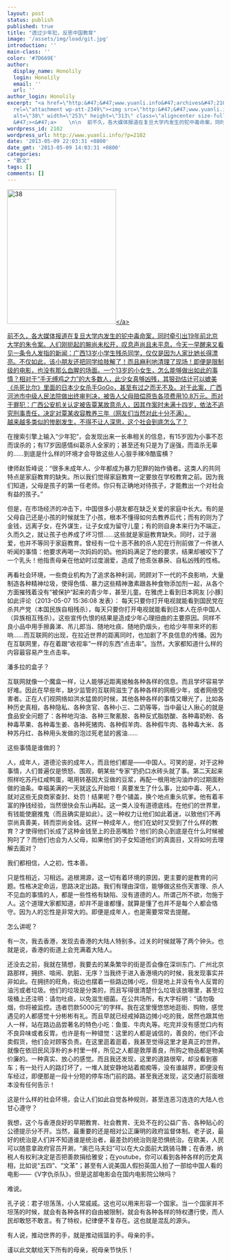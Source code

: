 ```yaml
---
layout: post
status: publish
published: true
title: "透过少年犯，反思中国教育"
image: '/assets/img/load/git.jpg'
introduction: ''
main-class: ''
color: '#7D669E'
author:
  display_name: Honolily
  login: Honolily
  email: ''
  url: ''
author_login: Honolily
excerpt: "<a href=\"http:&#47;&#47;www.yuanli.info&#47;archives&#47;2102.html&#47;attachment&#47;38\"
  rel=\"attachment wp-att-2349\"><img src=\"http:&#47;&#47;www.yuanli.info&#47;wp-content&#47;uploads&#47;2013&#47;05&#47;38.jpg\"
  alt=\"38\" width=\"253\" height=\"313\" class=\"aligncenter size-full wp-image-2349\"
  &#47;><&#47;a>    \n\n  前不久，各大媒体报道在复旦大学内发生的铊中毒命案，同时牵引出19年前北京大学的朱令案。人们刚扼起的腕尚未松开，叹息声尚且未平息，今天一早醒来又看见一条令人发指的新闻：广西13岁小学生残杀同学，仅仅是因为人家比她长得漂亮。不仅如此，该小朋友还把同学给肢解了！而且麻利地清理了现场！即便是限制级的电影，也没有那么血腥的场面。一个13岁的小女生，怎么能够做出如此的事情？相对于&ldquo;手无缚鸡之力&rdquo;的大多数人，此少女真够凶残，其狠劲估计可以媲美《杀死比尔》里面的日本少女杀手GoGo，甚至有过之而无不及。对于此案，广西河池市中级人民法院做出终审判决，被告人父母赔偿原告各项费用10.8万元。而对于罪犯：广西公安机关认定被告覃某故意杀人，因其作案时未满十四岁，依法不追究刑事责任，决定对覃某收容教养三年（网友们当然对此十分不满）。\n越来越多类似的惨剧发生，不得不让人深思，这个社会到底怎么了？ "
wordpress_id: 2102
wordpress_url: http://www.yuanli.info/?p=2102
date: '2013-05-09 22:03:31 +0800'
date_gmt: '2013-05-09 14:03:31 +0800'
categories:
- "散文"
tags: []
comments: []
---
```

<p><a href="http:&#47;&#47;www.yuanli.info&#47;archives&#47;2102.html&#47;attachment&#47;38" rel="attachment wp-att-2349"><img src="http:&#47;&#47;www.yuanli.info&#47;wp-content&#47;uploads&#47;2013&#47;05&#47;38.jpg" alt="38" width="253" height="313" class="aligncenter size-full wp-image-2349" &#47;><&#47;a>    </p>
<p>  前不久，各大媒体报道在复旦大学内发生的铊中毒命案，同时牵引出19年前北京大学的朱令案。人们刚扼起的腕尚未松开，叹息声尚且未平息，今天一早醒来又看见一条令人发指的新闻：广西13岁小学生残杀同学，仅仅是因为人家比她长得漂亮。不仅如此，该小朋友还把同学给肢解了！而且麻利地清理了现场！即便是限制级的电影，也没有那么血腥的场面。一个13岁的小女生，怎么能够做出如此的事情？相对于&ldquo;手无缚鸡之力&rdquo;的大多数人，此少女真够凶残，其狠劲估计可以媲美《杀死比尔》里面的日本少女杀手GoGo，甚至有过之而无不及。对于此案，广西河池市中级人民法院做出终审判决，被告人父母赔偿原告各项费用10.8万元。而对于罪犯：广西公安机关认定被告覃某故意杀人，因其作案时未满十四岁，依法不追究刑事责任，决定对覃某收容教养三年（网友们当然对此十分不满）。<br />
越来越多类似的惨剧发生，不得不让人深思，这个社会到底怎么了？ <a id="more"></a><a id="more-2102"></a></p>
<p>      在搜索引擎上输入&ldquo;少年犯&rdquo;，会发现出来一长串相关的信息，有15岁因为小事不忍而误杀的；有17岁因感情纠葛杀人全家的；甚至还有只是为了逞强，而滥杀无辜的&hellip;&hellip;到底是什么样的环境才会导致这些人心狠手辣冷酷蛮横？</p>
<p>	律师赵哲峰说：&ldquo;很多未成年人、少年都成为暴力犯罪的始作俑者。这类人的共同特点是家庭教育的缺失。所以我们觉得家庭教育一定要放在学校教育之前。因为我们知道，父母是孩子的第一任老师。你只有正确地对待孩子，才能教出一个对社会有益的孩子。&rdquo;</p>
<p>	但是，在市场经济的冲击下，中国很多小朋友都在缺乏关爱的家庭中长大。有的是父母自己还是小孩的时候就生了小孩，根本不懂得如何去教养后代；而有的则为了金钱，远离子女，在外谋生，让子女成为留守儿童；有的则自身本来行为不端正，久而久之，就让孩子也养成了坏习惯&hellip;&hellip;这些就是家庭教育缺失。同时，过于溺爱，也并不等同于家庭教育。曾经有一位十恶不赦的杀人犯在行刑前做了一件骇人听闻的事情：他要求再喝一次妈妈的奶。他妈妈满足了他的要求，结果却被咬下了一个乳头！他指责母亲在他幼时过度溺爱，造成了他乖张暴戾、自私凶残的性格。</p>
<p>   	再看社会环境，一些商业机构为了追求各种利润，罔顾对下一代的不良影响，大量制造各种精神垃圾，使得色情、暴力这些精神激素跟各种食物添加剂一起，从各个方面摧残着没有&ldquo;被保护&ldquo;起来的青少年，甚至儿童。在雅虎上看到日本网友 [小豚]如此评论（2013-05-07 15:36:08 发表）： 每天只要你打开电视就能看到国民党在杀共产党（本国民族自相残杀），每天只要你打开电视就能看到日本人在杀中国人（异族相互残杀）。这些宣传仇恨的结果是造成少年心理扭曲的主要原因。同样不良小品中用手擦鼻涕、吊儿郎当、随地吐痰、随地扔烟头，也给少年带来坏的影响&hellip;&hellip;而互联网的出现，在拉近世界的距离同时，也加剧了不良信息的传播。因为在互联网里，存在着跟&ldquo;收视率&rdquo;一样的东西&ldquo;点击率&rdquo;。当然，大家都知道什么样的内容最容易产生点击率。</p>
<p>	潘多拉的盒子？</p>
<p>互联网就像一个魔盒一样，让人能够近距离接触各种各样的信息。而且学坏容易学好难。因此在早些年，缺少监管的互联网滋生了各种各样的网瘾少年，或者网络受害者。正在人们视网络如洪水猛兽的时候，其他各种各样的事情又曝光了，比如各种历史真相，各种隐私、各种贪官、各种小三、二奶等等，当中最让人揪心的就是食品安全问题了：各种地沟油、各种三聚氰胺、各种反式脂肪酸、各种毒奶粉、各种毒苹果、各种毒生姜、各种死猪肉、各种假羊肉、各种假牛肉、各种毒大米、各种苏丹红、各种用头发做的泡过死老鼠的酱油&hellip;&hellip;</p>
<p>这些事情是谁做的？</p>
<p>人，成年人，道德沦丧的成年人，而且他们都是&mdash;&mdash;中国人。可笑的是，对于这种事情，人们普遍仅是愤怒、围观，朝某些&ldquo;专家&rdquo;扔扔口水砖头就了事。第二天起来照样吃苏丹红咸鸭蛋，喝用转基因大豆做的豆浆，再配一根用地沟油炸的过期面粉做的油条。幸福美满的一天就这么开始啦！真要发生了什么事，比如中毒、死人，就对这些无良商家查封、处罚！结果呢？卷个铺盖，换个地点重头坑爹。他有着丰富的挣钱经验，当然很快会东山再起。这一类人没有道德底线。在他们的世界里，有钱能使磨推鬼（而且确实是如此）。这一种权力让他们如此着迷，以致他们不再崇尚真善美，转而崇尚金钱。这样一种成年人，他们在幼时又受到了什么样的教育？才使得他们长成了这种金钱至上的丑恶嘴脸？他们的良心到底是在什么时候被狗叼了？而他们也会为人父母，如果他们的子女知道他们的真面目，又将如何去理解去面对？</p>
<p>	我们都相信，人之初，性本善。</p>
<p>只是性相近，习相远。追根溯源，这一切有着环境的原因，更主要的是教育的问题。性格决定命运，思路决定出路。我们有理由深信，能够做这些伤天害理、杀人不见血的事情的人，都是一些性格有缺陷、没有道德的人。所谓己所不欲，勿施于人。这个道理大家都知道，却并不是谁都懂，就算是懂了也并不是每个人都会恪守。因为人的忘性是非常大的。即便是成年人，也是需要常常去提醒。</p>
<p>怎么讲呢？</p>
<p>	有一次，我去香港，发现去香港的大陆人特别多。过关的时候就等了两个钟头。也就是说，香港的街道上会充满着大陆人。</p>
<p>还没去之前，我就在猜想，我要去的某条繁华的街是否会像在深圳东门、广州北京路那样，拥挤、喧闹、肮脏、无序？当我终于进入香港境内的时候，我发现事实并非如此。在拥挤的旺角，街边也摆着一些路边摊小吃，但是地上并没有令人反胃的油污或者垃圾。他们的垃圾是分类的，而且写得很清楚什么垃圾该放哪里，甚至垃圾桶上还注明：请勿吐痰，以免滋生细菌。在公共场所，有大字标明：&ldquo;请勿吸烟，你将被监控。违者罚款5000元&rdquo;的字样。我在这里慢悠悠地逛街、购物，感觉遇见的人都感觉十分彬彬有礼。而且早就已经戒掉路边摊小吃的我，居然也跟其他人一样，站在路边品尝著名的特色小吃：鱼蛋、牛肉丸等。吃完并没有感觉口内有不良异味或者反胃。也许是有一种错觉：这里的人都是诚信的，善良的，他们不会卖假货，他们会对顾客负责。在这里逛着逛着，我甚至觉得这里才是真正的世界。就像在依旧民风淳朴的乡村里一样，所见之人都是敦厚善良，所购之物品都是物美价廉的。一种真实、放心的感觉。而且我还发现，这里的道路很窄，却没看到塞车；有一处行人的路灯坏了，一堆人就安静地站着痴痴等，没有谁越界，即便没有车经过，即便那是一段十分短的停车场门前的路。甚至我还发现，这交通灯前面根本没有任何告示！</p>
<p>这是什么样的社会环境，会让人们如此自觉各种规则，甚至连恶习连连的大陆人也甘心遵守？</p>
<p>	我想，这个与香港良好的早期教育、社会教育、无处不在的公益广告、各种贴心的公德提示分不开。当然，最重要的还是相对公正廉明的政府监督体制。老子说，最好的统治是人们并不知道谁是统治者，最差劲的统治则是恐惧统治。在欧美，人民可以随意拿政府官员开涮，&ldquo;奥巴马夫妇&rdquo;可以在大众面前大跳骑马舞；在香港，纳税人有权利决定是否把善款捐给雅安；在youtube，你可以看到各种各样的历史真相，比如说&ldquo;五四&rdquo;、&ldquo;文革&rdquo;；甚至有人说美国人假扮英国人拍了一部给中国人看的电影&mdash;&mdash;《V字仇杀队》，但是这部电影会在国内电影院公映吗？</p>
<p>难说。</p>
<p>孔子说：君子坦荡荡，小人常戚戚。这也可以用来形容一个国家。当一个国家并不坦荡的时候，就会有各种各样的自由被限制，就会有各种各样的特权遭行使，而人民却敢怒不敢言。有了特权，纪律便不复存在。这也就是混乱的源头。</p>
<p>有人说，推动世界的手，就是推动摇篮的手。母亲的手。</p>
<p>谨以此文献给天下所有的母亲，祝母亲节快乐！</p>
